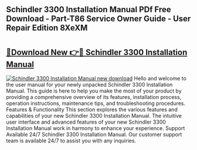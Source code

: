 ## Schindler 3300 Installation Manual PDf Free Download - Part-T86 Service Owner Guide - User Repair Edition 8XeXM

# <h2><a href="http://cf17357.oget.top/?id=Schindler+3300+Installation+Manual">🔗Download New 👉🔴 Schindler 3300 Installation Manual</a></h2>

[![Schindler 3300 Installation Manual new download](https://i.imgur.com/5g1atiW.png)](http://cf17357.oget.top/?id=Schindler+3300+Installation+Manual)
Hello and welcome to the user manual for your newly unpacked Schindler 3300 Installation Manual. This guide is here to help you make the most of your product by providing a comprehensive overview of its features, installation process, operation instructions, maintenance tips, and troubleshooting procedures. Features & Functionality This section explores the various features and capabilities of your new Schindler 3300 Installation Manual. The intuitive user interface and advanced features of your new Schindler 3300 Installation Manual work in harmony to enhance your experience. Support Available 24/7 Schindler 3300 Installation Manual. Our customer support team is available 24/7 to assist you with any inquiries.
